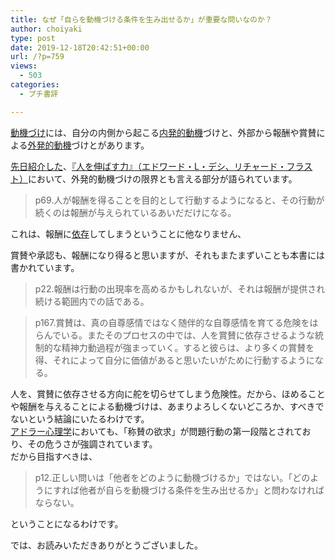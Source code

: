 ```yaml
---
title: なぜ「自らを動機づける条件を生み出せるか」が重要な問いなのか？
author: choiyaki
type: post
date: 2019-12-18T20:42:51+00:00
url: /?p=759
views:
  - 503
categories:
  - プチ書評

---
```

[動機づけ][1]には、自分の内側から起こる[内発的動機][2]づけと、外部から報酬や賞賛による[外発的動機][3]づけとがあります。

[先日紹介した][4]、[『人を伸ばす力』（エドワード・L・デシ、リチャード・フラスト）][5]において、外発的動機づけの限界とも言える部分が語られています。

> p69.人が報酬を得ることを目的として行動するようになると、その行動が続くのは報酬が与えられているあいだだけになる。

これは、報酬に[依存][6]してしまうということに他なりません、

賞賛や承認も、報酬になり得ると思いますが、それもまたまずいことも本書には書かれています。

> p22.報酬は行動の出現率を高めるかもしれないが、それは報酬が提供され続ける範囲内での話である。

> p167.賞賛は、真の自尊感情ではなく随伴的な自尊感情を育てる危険をはらんでいる。またそのプロセスの中では、人を賞賛に依存させるような統制的な精神力動過程が強まっていく。すると彼らは、より多くの賞賛を得、それによって自分に価値があると思いたいがために行動するようになる。

人を、賞賛に依存させる方向に舵を切らせてしまう危険性。だから、ほめることや報酬を与えることによる動機づけは、あまりよろしくないどころか、すべきでないという結論にいたるわけです。  
[アドラー心理学][7]においても、「称賛の欲求」が問題行動の第一段階とされており、その危うさが強調されています。  
だから目指すべきは、

> p12.正しい問いは「他者をどのように動機づけるか」ではない。「どのようにすれば他者が自らを動機づける条件を生み出せるか」と問わなければならない。

ということになるわけです。

では、お読みいただきありがとうございました。

 [1]: https://scrapbox.io/choiyaki-hondana/%E5%8B%95%E6%A9%9F%E3%81%A5%E3%81%91
 [2]: https://scrapbox.io/choiyaki-hondana/%E5%86%85%E7%99%BA%E7%9A%84%E5%8B%95%E6%A9%9F
 [3]: https://scrapbox.io/choiyaki-hondana/%E5%A4%96%E7%99%BA%E7%9A%84%E5%8B%95%E6%A9%9F
 [4]: https://choiyaki.com/?p=757
 [5]: https://www.amazon.co.jp/gp/product/4788506793/ref=as_li_tl?ie=UTF8&camp=247&creative=1211&creativeASIN=4788506793&linkCode=as2&tag=choiyaki81-22&linkId=db8c70a130b858daf3daaaaa85332c58
 [6]: https://scrapbox.io/choiyaki-hondana/%E4%BE%9D%E5%AD%98
 [7]: https://scrapbox.io/choiyaki-hondana/%E3%82%A2%E3%83%89%E3%83%A9%E3%83%BC%E5%BF%83%E7%90%86%E5%AD%A6